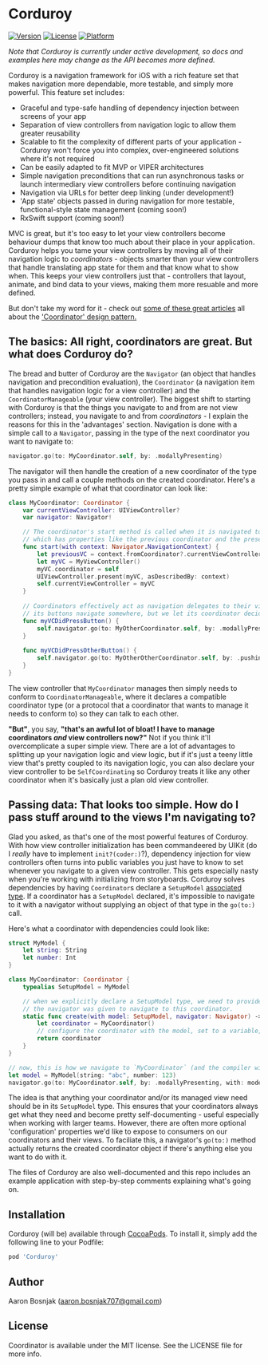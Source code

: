 # Corduroy

[![Version](https://img.shields.io/cocoapods/v/Coordinator.svg?style=flat)](http://cocoapods.org/pods/Corduroy)
[![License](https://img.shields.io/cocoapods/l/Coordinator.svg?style=flat)](http://cocoapods.org/pods/Corduroy)
[![Platform](https://img.shields.io/cocoapods/p/Coordinator.svg?style=flat)](http://cocoapods.org/pods/Corduroy)

*Note that Corduroy is currently under active development, so docs and examples here may change as the API becomes more defined.*

Corduroy is a navigation framework for iOS with a rich feature set that makes navigation more dependable, more testable, and simply more powerful. This feature set includes:
- Graceful and type-safe handling of dependency injection between screens of your app
- Separation of view controllers from navigation logic to allow them greater reusability
- Scalable to fit the complexity of different parts of your application - Corduroy won't force you into complex, over-engineered solutions where it's not required
- Can be easily adapted to fit MVP or VIPER architectures
- Simple navigation preconditions that can run asynchronous tasks or launch intermediary view controllers before continuing navigation
- Navigation via URLs for better deep linking (under development!)
- 'App state' objects passed in during navigation for more testable, functional-style state management (coming soon!)
- RxSwift support (coming soon!)

MVC is great, but it's too easy to let your view controllers become behaviour dumps that know too much about their place in your application. Corduroy helps you tame your view controllers by moving all of their navigation logic to *coordinators* - objects smarter than your view controllers that handle translating app state for them and that know what to show when. This keeps your view controllers just that - controllers that layout, animate, and bind data to your views, making them more resuable and more defined.

But don't take my word for it - check out [some of these great articles](https://will.townsend.io/2016/an-ios-coordinator-pattern) all about the ['Coordinator' design pattern.](http://khanlou.com/2015/10/coordinators-redux/)

## The basics: All right, coordinators are great. But what does Corduroy do?

The bread and butter of Corduroy are the `Navigator` (an object that handles navigation and precondition evaluation), the `Coordinator` (a navigation item that handles navigation logic for a view controller) and the `CoordinatorManageable` (your view controller). The biggest shift to starting with Corduroy is that the things you navigate to and from are not view controllers; instead, you navigate to and from *coordinators* - I explain the reasons for this in the 'advantages' section. Navigation is done with a simple call to a `Navigator`, passing in the type of the next coordinator you want to navigate to:

```swift
navigator.go(to: MyCoordinator.self, by: .modallyPresenting)
```

The navigator will then handle the creation of a new coordinator of the type you pass in and call a couple methods on the created coordinator. Here's a pretty simple example of what that coordinator can look like:

```swift
class MyCoordinator: Coordinator {
    var currentViewController: UIViewController?
    var navigator: Navigator!

    // The coordinator's start method is called when it is navigated to. It is passed a 'navigation context' object,
    // which has properties like the previous coordinator and the presentation method, among other things.
    func start(with context: Navigator.NavigationContext) {
        let previousVC = context.fromCoordinator?.currentViewController
        let myVC = MyViewController()
        myVC.coordinator = self
        UIViewController.present(myVC, asDescribedBy: context)
        self.currentViewController = myVC
    }
    
    // Coordinators effectively act as navigation delegates to their view controllers - here, the profile VC knows that
    // its buttons navigate somewhere, but we let its coordinator decide where.
    func myVCDidPressButton() {
        self.navigator.go(to: MyOtherCoordinator.self, by: .modallyPresenting)
    }
    
    func myVCDidPressOtherButton() {
        self.navigator.go(to: MyOtherOtherCoordinator.self, by: .pushing)
    }
}
```

The view controller that `MyCoordinator` manages then simply needs to conform to `CoordinatorManageable`, where it declares a compatible coordinator type (or a protocol that a coordinator that wants to manage it needs to conform to) so they can talk to each other.

**"But"**, you say, **"that's an awful lot of bloat! I have to manage coordinators *and* view controllers now?"** Not if you think it'll overcomplicate a super simple view. There are a lot of advantages to splitting up your navigation logic and view logic, but if it's just a teeny little view that's pretty coupled to its navigation logic, you can also declare your view controller to be `SelfCoordinating` so Corduroy treats it like any other coordinator when it's basically just a plan old view controller.

## Passing data: That looks too simple. How do I pass stuff around to the views I'm navigating to?

Glad you asked, as that's one of the most powerful features of Corduroy. With how view controller initialization has been commandeered by UIKit (do I *really* have to implement `init?(coder:)`?), dependency injection for view controllers often turns into public variables you just have to know to set whenever you navigate to a given view controller. This gets especially nasty when you're working with initializing from storyboards. Corduroy solves dependencies by having `Coordinator`s declare a `SetupModel` [associated type](https://www.natashatherobot.com/swift-what-are-protocols-with-associated-types/). If a coordinator has a `SetupModel` declared, it's impossible to navigate to it with a navigator without supplying an object of that type in the `go(to:)` call.

Here's what a coordinator with dependencies could look like:

```swift
struct MyModel {
    let string: String
    let number: Int
}

class MyCoordinator: Coordinator {
    typealias SetupModel = MyModel

    // when we explicitly declare a SetupModel type, we need to provide a create method, where we'll be passed in the model that
    // the navigator was given to navigate to this coordinator.
    static func create(with model: SetupModel, navigator: Navigator) -> MyCoordinator {
        let coordinator = MyCoordinator()
        // configure the coordinator with the model, set to a variable, etc
        return coordinator
    }
}

// now, this is how we navigate to `MyCoordinator` (and the compiler will enforce it!)
let model = MyModel(string: "abc", number: 123)
navigator.go(to: MyCoordinator.self, by: .modallyPresenting, with: model)
```

The idea is that anything your coordinator and/or its managed view need should be in its `SetupModel` type. This ensures that your coordinators always get what they need and become pretty self-documenting - useful especially when working with larger teams. However, there are often more optional 'configuration' properties we'd like to expose to consumers on our coordinators and their views. To faciliate this, a navigator's `go(to:)` method actually returns the created coordinator object if there's anything else you want to do with it.

The files of Corduroy are also well-documented and this repo includes an example application with step-by-step comments explaining what's going on.

## Installation

Corduroy (will be) available through [CocoaPods](http://cocoapods.org). To install
it, simply add the following line to your Podfile:

```ruby
pod 'Corduroy'
```

## Author

Aaron Bosnjak (aaron.bosnjak707@gmail.com)

## License

Coordinator is available under the MIT license. See the LICENSE file for more info.
